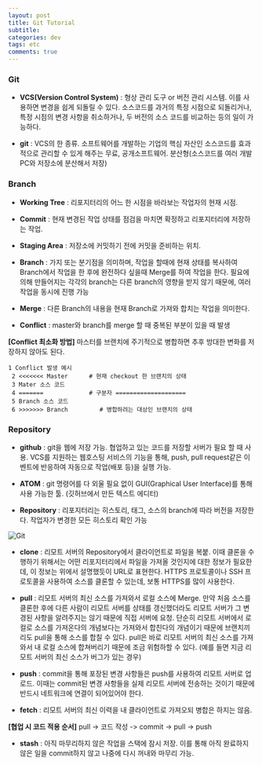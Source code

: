 ```yaml
---  
layout: post
title: Git Tutorial
subtitle: 
categories: dev
tags: etc
comments: true  
--- 
```


### Git

- **VCS(Version Control System)** : 형상 관리 도구 or 버전 관리 시스템. 이를 사용하면 변경을 쉽게 되돌릴 수 있다. 소스코드를 과거의 특정 시점으로 되돌리거나, 특정 시점의 변경 사항을 취소하거나, 두 버전의 소스 코드를 비교하는 등의 일이 가능하다.

- **git** : VCS의 한 종류. 소프트웨어를 개발하는 기업의 핵심 자산인 소스코드를 효과적으로 관리할 수 있게 해주는 무료, 공개소프트웨어. 분산형(소스코드를 여러 개발 PC와 저장소에 분산해서 저장)

### Branch

- **Working Tree** : 리포지터리의 어느 한 시점을 바라보는 작업자의 현재 시점.

- **Commit** : 현재 변경된 작업 상태를 점검을 마치면 확정하고 리포지터리에 저장하는 작업.

- **Staging Area** : 저장소에 커밋하기 전에 커밋을 준비하는 위치.

- **Branch** : 가지 또는 분기점을 의미하며, 작업을 할때에 현재 상태를 복사하여 Branch에서 작업을 한 후에 완전하다 싶을때 Merge를 하여 작업을 한다. 필요에 의해 만들어지는 각각의 branch는 다른 branch의 영향을 받지 않기 때문에, 여러 작업을 동시에 진행 가능

- **Merge** : 다른 Branch의 내용을 현재 Branch로 가져와 합치는 작업을 의미한다.

- **Conflict** : master와 branch를 merge 할 때 중복된 부분이 있을 때 발생

**[Conflict 최소화 방법]**
마스터를 브랜치에 주기적으로 병합하면 추후 방대한 변화를 저장하지 않아도 된다.

~~~
1 Conflict 발생 예시
 2 <<<<<<< Master      # 현재 checkout 한 브랜치의 상태
 3 Mater 소스 코드
 4 =======             # 구분자 ====================
 5 Branch 소스 코드
 6 >>>>>>> Branch         # 병합하려는 대상인 브랜치의 상태
 ~~~

### Repository

 - **github** : git을 웹에 저장 가능. 협업하고 있는 코드를 저장할 서버가 필요 할 때 사용. VCS를 지원하는 웹호스팅 서비스의 기능을 통해, push, pull request같은 이벤트에 반응하여 자동으로 작업(배포 등)을 실행 가능.

 - **ATOM** : git 명령어를 다 외울 필요 없이 GUI(Graphical User Interface)를 통해 사용 가능한 툴. (깃허브에서 만든 텍스트 에디터)

 - **Repository** : 리포지터리는 히스토리, 태그, 소스의 branch에 따라 버전을 저장한다. 작업자가 변경한 모든 히스토리 확인 가능

![Git](https://i.imgur.com/vfBzH7v.png)

- **clone** : 리모트 서버의 Repository에서 클라이언트로 파일을 복붙. 이때 클론을 수행하기 위해서는 어떤 리포지터리에서 파일을 가져올 것인지에 대한 정보가 필요한데, 이 정보는 위에서 설명했듯이 URL로 표현한다. HTTPS 프로토콜이나 SSH 프로토콜을 사용하여 소스를 클론할 수 있는데, 보통 HTTPS를 많이 사용한다.

 - **pull** : 리모트 서버의 최신 소스를 가져와서 로컬 소스에 Merge. 만약 처음 소스를 클론한 후에 다른 사람이 리모트 서버를 상태를 갱신했더라도 리모트 서버가 그 변경된 사항을 알려주지는 않기 때문에 직접 서버에 요청. 단순히 리모트 서버에서 로컬로 소스를 가져온다의 개념보다는 가져와서 합친다의 개념이기 때문에 브랜치끼리도 pull을 통해 소스를 합칠 수 있다. pull은 바로 리모트 서버의 최신 소스를 가져와서 내 로컬 소스에 합쳐버리기 때문에 조금 위험하할 수 있다. (예를 들면 지금 리모트 서버의 최신 소스가 버그가 있는 경우)

- **push** : commit을 통해 포장된 변경 사항들은 push를 사용하여 리모트 서버로 업로드. 이때는 commit된 변경 사항들을 실제 리모트 서버에 전송하는 것이기 때문에 반드시 네트워크에 연결이 되어있어야 한다.

 - **fetch** : 리모트 서버의 최신 이력을 내 클라이언트로 가져오되 병합은 하지는 않음.

 **[협업 시 코드 적용 순서]**
 pull -> 코드 작성 -> commit -> pull -> push

 - **stash** : 아직 마무리하지 않은 작업을 스택에 잠시 저장. 이를 통해 아직 완료하지 않은 일을 commit하지 않고 나중에 다시 꺼내와 마무리 가능.
